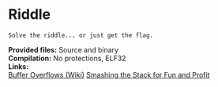 # Riddle

    Solve the riddle... or just get the flag.  

**Provided files:** Source and binary  
**Compilation:** No protections, ELF32  
**Links:**  
[Buffer Overflows (Wiki)](http://en.wikipedia.org/wiki/Buffer_overflow)
[Smashing the Stack for Fun and Profit](http://insecure.org/stf/smashstack.html)


